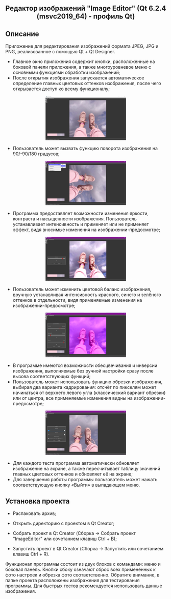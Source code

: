 <h2 align="center">Редактор изображений "Image Editor" (Qt 6.2.4 (msvc2019_64) - профиль Qt)</h2>

## Описание

Приложение для редактирования изображений формата JPEG, JPG и PNG, реализованное с помощью Qt + Qt Designer. 

+ Главное окно приложения содержит кнопки, расположенные на боковой панели приложения, а также многоуровневое меню с основными функциями обработки изображений;
+ После открытия изображения запускается автоматическое определение главных цветовых оттенков изображения, после чего открывается доступ ко всему функционалу;


<p align="center">
<img  src="./readme_assets/4.png" width="50%">
</p>


+ Пользователь может вызвать функцию поворота изображения на 90/-90/180 градусов;


<p align="center">
<img  src="./readme_assets/6.png" width="50%">
</p>


+ Программа предоставляет возможности изменения яркости, контраста и насыщенности изображения. Пользователь устанавливает интенсивность и применяет или не применяет эффект, видя вносимые изменения на изображении-предосмотре;

<p align="center">
<img  src="./readme_assets/8.png" width="50%">
</p>

+ Пользователь может изменить цветовой баланс изображения, вручную устанавливая интенсивность красного, синего и зелёного оттенков в отдельности, видя применяемые изменения на изображении-предосмотре;

<p align="center">
<img  src="./readme_assets/10.png" width="50%">
</p>

+ В программе имеются возможности обесцвечивания и инверсии изображения, выполняемые без ручной настройки сразу после вызова соответствующих функций;
+ Пользователь может использовать функцию обрезки изображения, выбирая два варианта кадрирования: отсчёт по пикселям может начинаться от верхнего левого угла (классический вариант обрезки) или от центра, все применяемые изменения видны на изображении-предосмотре;

<p align="center">
<img  src="./readme_assets/5.png" width="50%">
</p>
  
+ Для каждого теста программа автоматически обновляет изображение на экране, а также пересчитывает таблицу значений главных цветовых оттенков и обновляет её на экране;
+ Для завершения работы программы пользователь может нажать соответствующую кнопку «Выйти» в выпадающем меню.


## Установка проекта

+ Распаковать архив;

+ Открыть директорию с проектом в Qt Creator;

+ Собрать проект в Qt Creator (Сборка -> Собрать проект "ImageEditor" или сочетанием клавиш Ctrl + B);

+ Запустить проект в Qt Creator (Сборка -> Запустить или сочетанием клавиш Ctrl + R).

Функционал программы состоит из двух блоков с командами: меню и боковая панель. Кнопки сбоку означают сброс всех применённых к фото настроек и обрезка фото соответственно.
Обратите внимание, в папке проекта расположены изображения для тестирования программы. Для быстрых тестов рекомендуется использовать данные изображения.
